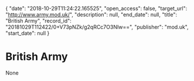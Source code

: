 {
  "date": "2018-10-29T11:24:22.165525", 
  "open_access": false, 
  "target_url": "http://www.army.mod.uk/", 
  "description": null, 
  "end_date": null, 
  "title": "British Army", 
  "record_id": "20181029T112422/0+V73pNZk/g2qRCc7O3NIw==", 
  "publisher": "mod.uk", 
  "start_date": null
}

# British Army

None